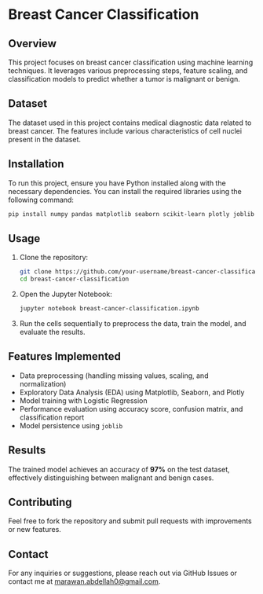 # Breast Cancer Classification

## Overview

This project focuses on breast cancer classification using machine learning techniques. It leverages various preprocessing steps, feature scaling, and classification models to predict whether a tumor is malignant or benign.

## Dataset

The dataset used in this project contains medical diagnostic data related to breast cancer. The features include various characteristics of cell nuclei present in the dataset.

## Installation

To run this project, ensure you have Python installed along with the necessary dependencies. You can install the required libraries using the following command:

```bash
pip install numpy pandas matplotlib seaborn scikit-learn plotly joblib
```

## Usage

1. Clone the repository:
   ```bash
   git clone https://github.com/your-username/breast-cancer-classification.git
   cd breast-cancer-classification
   ```
2. Open the Jupyter Notebook:
   ```bash
   jupyter notebook breast-cancer-classification.ipynb
   ```
3. Run the cells sequentially to preprocess the data, train the model, and evaluate the results.

## Features Implemented

- Data preprocessing (handling missing values, scaling, and normalization)
- Exploratory Data Analysis (EDA) using Matplotlib, Seaborn, and Plotly
- Model training with Logistic Regression
- Performance evaluation using accuracy score, confusion matrix, and classification report
- Model persistence using `joblib`

## Results

The trained model achieves an accuracy of **97%** on the test dataset, effectively distinguishing between malignant and benign cases.

## Contributing

Feel free to fork the repository and submit pull requests with improvements or new features.

## Contact

For any inquiries or suggestions, please reach out via GitHub Issues or contact me at [marawan.abdellah0@gmail.com](mailto:marawan.abdellah0@gmail.com).
